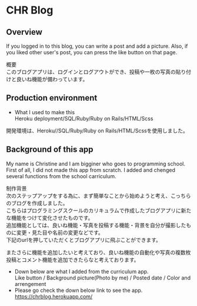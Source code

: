 # CHR Blog  

## Overview<br>
If you logged in to this blog, you can write a post and add a picture. Also, if you liked other user's post, you can press the like button on that page.<br>

概要<br>
このブログアプリは、ログインとログアウトができ、投稿や一枚の写真の貼り付けと良いね機能が備わっています。<br>

## Production environment<br>
* What I used to make this  
Heroku deployment/SQL/Ruby/Ruby on Rails/HTML/Scss<br>

開発環境は、Heroku//SQL/Ruby/Ruby on Rails/HTML/Scssを使用しました。

## Background of this app<br>
My name is Christine and I am bigginer who goes to programming school.  
First of all, I did not made this app from scratch.
I added and chenged several functions from the school carriculum.<br>

制作背景<br>
次のステップアップをする為に、まず簡単なことから始めようと考え、こっちらのブログを作成しました。<br>
こちらはプログラミングスクールのカリキュラムで作成したブログアプリに新たな機能をつけて変化させたものです。<br> 
追加機能としては、良いね機能・写真を投稿する機能・背景を自分が撮影したものに変更・見た目や名前の変更などです。<br>
下記のurlを押していただくとブログアプリに飛ぶことができます。<br>

またさらに機能を追加したいと考えており、良いね機能の自動化や写真の複数枚投稿とコメント機能を追加できたらなと考えております。<br>


* Down below are what I added from the curriculum app.  
 Like button / Background picture(Photo by me) / Posted date / Color and arrengement<br>
* Please go check the down below link to see the app.<br>
 https://chrblog.herokuapp.com/


